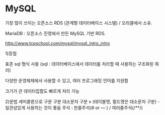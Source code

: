 # MySQL

가장 많이 쓰이는 오픈소스 RDS (관계형 데이터베이스 시스템)
/ 오라클에서 소유.

MariaDB :
오픈소스 진영에서 만든 MySQL 기반 RDS.

http://www.tcpschool.com/mysql/mysql_intro_intro

1)장점

표준 sql 형식 사용
(sql : 데이터베이스에서 데이터를 처리할 때 사용하는 구조화된 쿼리)

다양한 운영체제에서 사용할 수 있고,
여러 프로그래밍 언어를 지원함

크기가 큰 데이터집합도 빠르게 처리 가능

2)문법
세미콜론으로 구문 구분
대소문자 구분 x (테이블명, 필드명은 대소문자 구분) - 일관성있게 사용하는 것이 좋음
주석 : 한줄주석(# or — ) / 여러줄주석(/\*\*/)
